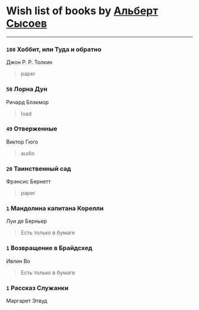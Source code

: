# Wish list of books by [Альберт Сысоев](http://vk.com/id47446642)
---

### `100` Хоббит, или Туда и обратно
Джон Р. Р. Толкин
> paper

### `50` Лорна Дун
Ричард Блэкмор
> load

### `49` Отверженные
Виктор Гюго
> audio

### `20` Таинственный сад
Фрэнсис Бернетт
> paper

### `1` Мандолина капитана Корелли
Луи де Берньер
> Есть только в бумаге

### `1` Возвращение в Брайдсхед
Ивлин Во
> Есть только в бумаге

### `1` Рассказ Служанки
Маргарет Этвуд

